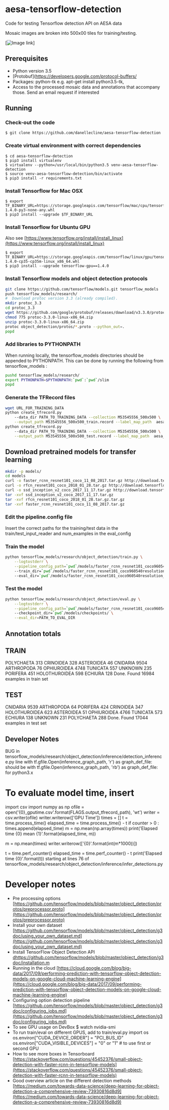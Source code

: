 # aesa-tensorflow-detection 
 
Code for testing Tensorflow detection API on AESA data

Mosaic images are broken into 500x00 tiles for training/testing.

[![ Image link ](/img/summary.png)]

## Prerequisites
 
- Python version  3.5
- [Protobuf](https://developers.google.com/protocol-buffers/
- Packages: python-tk e.g. apt-get install python3.5-tk,  
- Access to the processed mosaic data and annotations that accompany those. Send an email request if interested

## Running

### Check-out the code

    $ git clone https://github.com/danellecline/aesa-tensorflow-detection

### Create virtual environment with correct dependencies

    $ cd aesa-tensorflow-detection
    $ pip3 install virtualenv
    $ virtualenv --python=/usr/local/bin/python3.5 venv-aesa-tensorflow-detection
    $ source venv-aesa-tensorflow-detection/bin/activate
    $ pip3 install -r requirements.txt
    
### Install Tensorflow for Mac OSX
    $ export TF_BINARY_URL=https://storage.googleapis.com/tensorflow/mac/cpu/tensorflow-1.4.0-py3-none-any.whl
    $ pip3 install --upgrade $TF_BINARY_URL
    
### Install Tensorflow for Ubuntu GPU
Also see [https://www.tensorflow.org/install/install_linux](https://www.tensorflow.org/install/install_linux)

    $ export TF_BINARY_URL=https://storage.googleapis.com/tensorflow/linux/gpu/tensorflow_gpu-1.4.0-cp35-cp35m-linux_x86_64.whl 
    $ pip3 install --upgrade tensorflow-gpu==1.4.0
    
### Install Tensorflow models and object detection protocols

``` bash
git clone https://github.com/tensorflow/models.git tensorflow_models
push tensorflow_models/research/  
#  Download protoc version 3.3 (already compiled). 
mkdir protoc_3.3
cd protoc_3.3
wget https://github.com/google/protobuf/releases/download/v3.3.0/protoc-3.3.0-linux-x86_64.zip
chmod 775 protoc-3.3.0-linux-x86_64.zip
unzip protoc-3.3.0-linux-x86_64.zip 
protoc object_detection/protos/*.proto --python_out=.
popd 
```
 
### Add libraries to PYTHONPATH

When running locally, the tensorflow_models directories should be appended to PYTHONPATH. 
This can be done by running the following from tensorflow_models :

``` bash
pushd tensorflow_models/research/
export PYTHONPATH=$PYTHONPATH:`pwd`:`pwd`/slim
popd
```

### Generate the TFRecord files 
``` bash
wget URL_FOR_TRAINING_DATA
python create_tfrecord.py  
    --data_dir PATH_TO_TRAINING_DATA --collection M53545556_500x500 \
    --output_path M53545556_500x500_train.record --label_map_path  aesa_benthic_label_map.pbtxt --set train 
python create_tfrecord.py  
    --data_dir PATH_TO_TRAINING_DATA --collection M53545556_500x500 \
    --output_path M53545556_500x500_test.record --label_map_path  aesa_benthic_label_map.pbtxt --set test 
```    

## Download pretrained models for transfer learning
``` bash
mkdir -p models/
cd models
curl -o faster_rcnn_resnet101_coco_11_08_2017.tar.gz http://download.tensorflow.org/models/object_detection/faster_rcnn_resnet101_coco_2017_11_08.tar.gz 
curl -o rfcn_resnet101_coco_2018_01_28.tar.gz http://download.tensorflow.org/models/object_detection/rfcn_resnet101_coco_2018_01_28.tar.gz
curl -o ssd_inception_v2_coco_2017_11_17.tar.gz http://download.tensorflow.org/models/object_detection/ssd_inception_v2_coco_2017_11_17.tar.gz
tar -xvf ssd_inception_v2_coco_2017_11_17.tar.gz
tar -xvf rfcn_resnet101_coco_2018_01_28.tar.gz.tar.gz 
tar -xvf faster_rcnn_resnet101_coco_11_08_2017.tar.gz 
```
    
### Edit the pipeline.config file
Insert the correct paths for the training/test data in the train/test_input_reader and num_examples in the eval_config

### Train the model 
``` bash     
python tensorflow_models/research/object_detection/train.py \
    --logtostderr \
    --pipeline_config_path=`pwd`/models/faster_rcnn_resnet101_coco960540resolution_smallanchor/pipeline.config \ 
    --train_dir=`pwd`/models/faster_rcnn_resnet101_coco960540resolution_smallanchor/checkpoints \ 
    --eval_dir=`pwd`/models/faster_rcnn_resnet101_coco960540resolution_smallanchor/eval
```
      
### Test the model 
``` bash
python tensorflow_models/research/object_detection/eval.py \
    --logtostderr \
    --pipeline_config_path=`pwd`/models/faster_rcnn_resnet101_coco960540resolution_smallanchor/pipeline.config \ 
    --checkpoint_dir=`pwd`/models/checkpoints/ \
    --eval_dir=PATH_TO_EVAL_DIR
```
 

## Annotation totals

TRAIN
----
POLYCHAETA 313
CRINOIDEA 328
ASTEROIDEA 46
CNIDARIA 9504
ARTHROPODA 76
OPHIUROIDEA 4748
TUNICATA 557
UNKNOWN 235
PORIFERA 451
HOLOTHUROIDEA 598
ECHIURA 128
Done. Found 16984 examples in train set

TEST
----
CNIDARIA 9539
ARTHROPODA 64
PORIFERA 424
CRINOIDEA 347
HOLOTHUROIDEA 623
ASTEROIDEA 51
OPHIUROIDEA 4766
TUNICATA 573
ECHIURA 138
UNKNOWN 231
POLYCHAETA 288
Done. Found 17044 examples in test set
 

## Developer Notes
BUG in 
tensorflow_models/research/object_detection/inference/detection_inference.py
line 
 with tf.gfile.Open(inference_graph_path, 'r') as graph_def_file:
should be
 with tf.gfile.Open(inference_graph_path, 'rb') as graph_def_file:
for python3.x

# To evaluate model time, insert
import csv
import numpy as np
ofile  = open('{0}_gputime.csv'.format(FLAGS.output_tfrecord_path), 'wt')
writer = csv.writer(ofile)
writer.writerow(['GPU Time'])
times = []
t = time.process_time()
elapsed_time = time.process_time() - t
if counter > 0 :
      times.append(elapsed_time)
      m = np.mean(np.array(times))
      print('Elapsed time {0} mean {1}'.format(elapsed_time, m))

m = np.mean(times)
    writer.writerow(['{0}'.format(int(m*1000))])

 t = time.perf_counter()
 elapsed_time = time.perf_counter() - t
 print('Elapsed time {0}'.format(t))
starting at lines 76 of
tensorflow_models/research/object_detection/inference/infer_detections.py

# Developer notes

* Pre processing options [https://github.com/tensorflow/models/blob/master/object_detection/protos/preprocessor.proto](https://github.com/tensorflow/models/blob/master/object_detection/protos/preprocessor.proto) 
* Install your own dataset [https://github.com/tensorflow/models/blob/master/object_detection/g3doc/using_your_own_dataset.md](https://github.com/tensorflow/models/blob/master/object_detection/g3doc/using_your_own_dataset.md)
* Install TensorFlow Object Detection API [dhttps://github.com/tensorflow/models/blob/master/object_detection/g3doc/installation.m](https://github.com/tensorflow/models/blob/master/object_detection/g3doc/installation.md) 
* Running in the cloud [https://cloud.google.com/blog/big-data/2017/09/performing-prediction-with-tensorflow-object-detection-models-on-google-cloud-machine-learning-engine](https://cloud.google.com/blog/big-data/2017/09/performing-prediction-with-tensorflow-object-detection-models-on-google-cloud-machine-learning-engine)
* Configuring option detection pipeline [https://github.com/tensorflow/models/blob/master/object_detection/g3doc/configuring_jobs.md](https://github.com/tensorflow/models/blob/master/object_detection/g3doc/configuring_jobs.md)
* To see GPU usage on DevBox 
    $ watch nvidia-smi 
* To run train/eval on different GPUS, add to train/eval.py
  import os
  os.environ["CUDA_DEVICE_ORDER"] = "PCI_BUS_ID"
  os.environ["CUDA_VISIBLE_DEVICES"] = "0" or "1" # to use first or second GPU
* How to see more boxes in Tensorboard [https://stackoverflow.com/questions/45452376/small-object-detection-with-faster-rcnn-in-tensorflow-models](https://stackoverflow.com/questions/45452376/small-object-detection-with-faster-rcnn-in-tensorflow-models)
* Good overview article on the different detection methods [https://medium.com/towards-data-science/deep-learning-for-object-detection-a-comprehensive-review-73930816d8d9](https://medium.com/towards-data-science/deep-learning-for-object-detection-a-comprehensive-review-73930816d8d9) 
